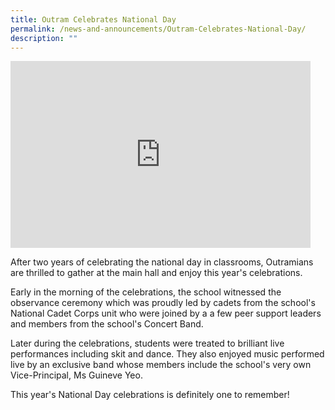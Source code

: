 ```yaml
---
title: Outram Celebrates National Day
permalink: /news-and-announcements/Outram-Celebrates-National-Day/
description: ""
---
```

<iframe allowfullscreen="true" height="299" width="480" frameborder="0" src="https://docs.google.com/presentation/d/e/2PACX-1vSPhVQn1VN6EfX5bcR6QInzwC84g8q-XUIWDB-1uM3En5HRuTeb1YiZiIl-DYXUMsrQdVubeJoYuktI/embed?start=false&amp;loop=false&amp;delayms=3000"></iframe>

After two years of celebrating the national day in classrooms, Outramians are thrilled to gather at the main hall and enjoy this year's celebrations.  
  
Early in the morning of the celebrations, the school witnessed the observance ceremony which was proudly led by cadets from the school's National Cadet Corps unit who were joined by a a few peer support leaders and members from the school's Concert Band.  
  
Later during the celebrations, students were treated to brilliant live performances including skit and dance. They also enjoyed music performed live by an exclusive band whose members include the school's very own Vice-Principal, Ms Guineve Yeo.  
  
This year's National Day celebrations is definitely one to remember!